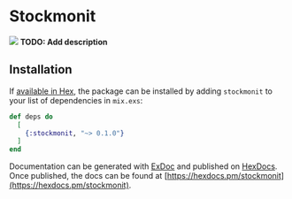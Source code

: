 # Stockmonit

![](https://github.com/cfx/stockmonit/workflows/Elixir%20CI/badge.svg)
**TODO: Add description**

## Installation

If [available in Hex](https://hex.pm/docs/publish), the package can be installed
by adding `stockmonit` to your list of dependencies in `mix.exs`:

```elixir
def deps do
  [
    {:stockmonit, "~> 0.1.0"}
  ]
end
```

Documentation can be generated with [ExDoc](https://github.com/elixir-lang/ex_doc)
and published on [HexDocs](https://hexdocs.pm). Once published, the docs can
be found at [https://hexdocs.pm/stockmonit](https://hexdocs.pm/stockmonit).

